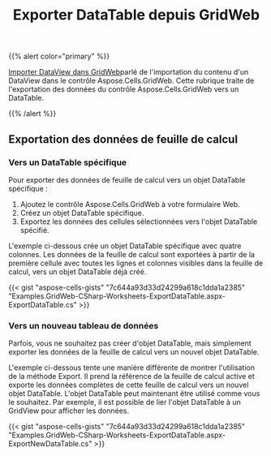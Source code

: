 ﻿---
title: Exporter DataTable depuis GridWeb
type: docs
weight: 70
url: /fr/net/export-datatable-from-gridweb/
---
{{% alert color="primary" %}} 

[Importer DataView dans GridWeb](/cells/fr/net/import-dataview-to-gridweb/)parlé de l'importation du contenu d'un DataView dans le contrôle Aspose.Cells.GridWeb. Cette rubrique traite de l'exportation des données du contrôle Aspose.Cells.GridWeb vers un DataTable.

{{% /alert %}} 
## **Exportation des données de feuille de calcul**
### **Vers un DataTable spécifique**
Pour exporter des données de feuille de calcul vers un objet DataTable spécifique :

1. Ajoutez le contrôle Aspose.Cells.GridWeb à votre formulaire Web.
1. Créez un objet DataTable spécifique.
1. Exportez les données des cellules sélectionnées vers l'objet DataTable spécifié.

L'exemple ci-dessous crée un objet DataTable spécifique avec quatre colonnes. Les données de la feuille de calcul sont exportées à partir de la première cellule avec toutes les lignes et colonnes visibles dans la feuille de calcul, vers un objet DataTable déjà créé.



{{< gist "aspose-cells-gists" "7c644a93d33d24299a618c1dda1a2385" "Examples.GridWeb-CSharp-Worksheets-ExportDataTable.aspx-ExportDataTable.cs" >}}
### **Vers un nouveau tableau de données**
Parfois, vous ne souhaitez pas créer d'objet DataTable, mais simplement exporter les données de la feuille de calcul vers un nouvel objet DataTable.

L'exemple ci-dessous tente une manière différente de montrer l'utilisation de la méthode Export. Il prend la référence de la feuille de calcul active et exporte les données complètes de cette feuille de calcul vers un nouvel objet DataTable. L'objet DataTable peut maintenant être utilisé comme vous le souhaitez. Par exemple, il est possible de lier l'objet DataTable à un GridView pour afficher les données.



{{< gist "aspose-cells-gists" "7c644a93d33d24299a618c1dda1a2385" "Examples.GridWeb-CSharp-Worksheets-ExportDataTable.aspx-ExportNewDataTable.cs" >}}
